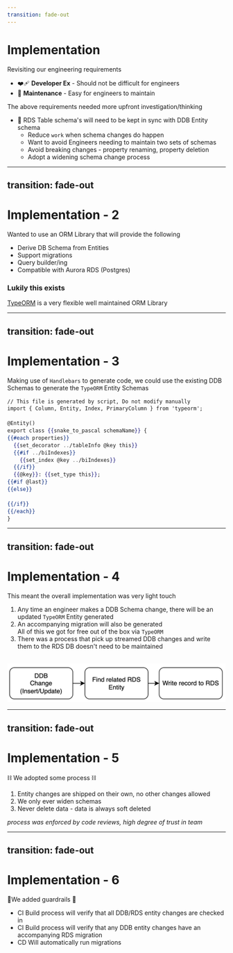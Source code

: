 ```yaml
---
transition: fade-out
---
```


# Implementation

Revisiting our engineering requirements

- ❤️‍🩹 **Developer Ex** - Should not be difficult for engineers
- 🧹 **Maintenance** - Easy for engineers to maintain

The above requirements needed more upfront investigation/thinking

- 🤔 RDS Table schema's will need to be kept in sync with DDB Entity schema
  - Reduce `work` when schema changes do happen
  - Want to avoid Engineers needing to maintain two sets of schemas
  - Avoid breaking changes - property renaming, property deletion
  - Adopt a widening schema change process

---
transition: fade-out
---

# Implementation - 2

Wanted to use an ORM Library that will provide the following

- Derive DB Schema from Entities
- Support migrations
- Query builder/ing
- Compatible with Aurora RDS (Postgres)

### Lukily this exists

[TypeORM](https://typeorm.io/) is a very flexible well maintained ORM Library

---
transition: fade-out
---

# Implementation - 3

Making use of `Handlebars` to generate code, we could use the existing DDB Schemas to generate the `TypeORM` Entity Schemas 

```handlebars
// This file is generated by script, Do not modify manually
import { Column, Entity, Index, PrimaryColumn } from 'typeorm';

@Entity()
export class {{snake_to_pascal schemaName}} {
{{#each properties}}
  {{set_decorator ../tableInfo @key this}}
  {{#if ../biIndexes}}
    {{set_index @key ../biIndexes}}
  {{/if}}
  {{@key}}: {{set_type this}};
{{#if @last}}
{{else}}

{{/if}}
{{/each}}
}
```

---
transition: fade-out
---

# Implementation - 4

This meant the overall implementation was very light touch

1. Any time an engineer makes a DDB Schema change, there will be an updated `TypeORM` Entity generated
2. An accompanying migration will also be generated<br/>
   All of this we got for free out of the box via `TypeORM`
3. There was a process that pick up streamed DDB changes and write them to the RDS DB doesn't need to be maintained

<br/>

<img border="rounded" src="../assets/imp_1.png" />

---
transition: fade-out
---

# Implementation - 5

⛓️ We adopted some process ⛓️

1. Entity changes are shipped on their own, no other changes allowed
2. We only ever widen schemas
3. Never delete data - data is always soft deleted

_process was enforced by code reviews, high degree of trust in team_

---
transition: fade-out
---

# Implementation - 6

🚦We added guardrails 🚦

- CI Build process will verify that all DDB/RDS entity changes are checked in
- CI Build process will verify that any DDB entity changes have an accompanying RDS migration
- CD Will automatically run migrations